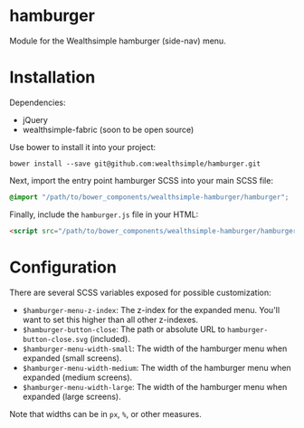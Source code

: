 # hamburger
Module for the Wealthsimple hamburger (side-nav) menu.

# Installation

Dependencies:

- jQuery
- wealthsimple-fabric (soon to be open source)

Use bower to install it into your project:

    bower install --save git@github.com:wealthsimple/hamburger.git

Next, import the entry point hamburger SCSS  into your main SCSS file:

```scss
@import "/path/to/bower_components/wealthsimple-hamburger/hamburger";
```

Finally, include the `hamburger.js` file in your HTML:

```html
<script src="/path/to/bower_components/wealthsimple-hamburger/hamburger.js"></script>
```

# Configuration

There are several SCSS variables exposed for possible customization:

- `$hamburger-menu-z-index`: The z-index for the expanded menu. You'll want to set this higher than all other z-indexes.
- `$hamburger-button-close`: The path or absolute URL to `hamburger-button-close.svg` (included).
- `$hamburger-menu-width-small`: The width of the hamburger menu when expanded (small screens).
- `$hamburger-menu-width-medium`: The width of the hamburger menu when expanded (medium screens).
- `$hamburger-menu-width-large`: The width of the hamburger menu when expanded (large screens).

Note that widths can be in `px`, `%`, or other measures.

